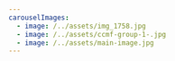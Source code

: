 ```yaml
---
carouselImages:
  - image: /../assets/img_1758.jpg
  - image: /../assets/ccmf-group-1-.jpg
  - image: /../assets/main-image.jpg
---
```


